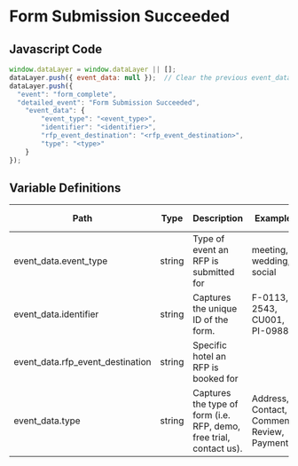 # Form Submission Succeeded

### 

## Javascript Code
```js
window.dataLayer = window.dataLayer || [];
dataLayer.push({ event_data: null });  // Clear the previous event_data object.
dataLayer.push({
  "event": "form_complete",
  "detailed_event": "Form Submission Succeeded",
    "event_data": {
        "event_type": "<event_type>",
        "identifier": "<identifier>",
        "rfp_event_destination": "<rfp_event_destination>",
        "type": "<type>"
    }
});
```

## Variable Definitions

|Path|Type|Description|Example|Pattern|Min Length|Max Length|Minimum|Maximum|Multiple Of|
| --- | --- | --- | --- | --- | --- | --- | --- | --- | --- |
|event_data.event_type|string|Type of event an RFP is submitted for|meeting, wedding, social|||||||
|event_data.identifier|string|Captures the unique ID of the form.|F-0113, 2543, CU001, PI-0988|||||||
|event_data.rfp_event_destination|string|Specific hotel an RFP is booked for||||||||
|event_data.type|string|Captures the type of form \(i.e. RFP, demo, free trial, contact us\).|Address, Contact, Comment, Review, Payment|||||||




